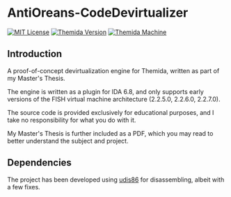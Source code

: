 # AntiOreans-CodeDevirtualizer
[![MIT License](https://img.shields.io/badge/License-MIT-green.svg)](../LICENSE.md)
[![Themida Version](https://img.shields.io/badge/Themida-2%2e2%2e5%2e0%20%2f%202%2e2%2e6%2e0%20%2f%202%2e2%2e7%2e0-red.svg)](https://www.oreans.com/ThemidaAllWhatsNew.php)
[![Themida Machine](https://img.shields.io/badge/Machine-FISH-007bb8.svg)](#)

## Introduction
A proof-of-concept devirtualization engine for Themida, written as part of my Master's Thesis.

The engine is written as a plugin for IDA 6.8, and only supports early versions of the FISH virtual machine architecture (2.2.5.0, 2.2.6.0, 2.2.7.0).

The source code is provided exclusively for educational purposes, and I take no responsibility for what you do with it.

My Master's Thesis is further included as a PDF, which you may read to better understand the subject and project.

## Dependencies

The project has been developed using [udis86](https://github.com/vmt/udis86) for disassembling, albeit with a few fixes.
